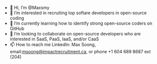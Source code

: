 - 👋 Hi, I’m @Maxsmy
- 👀 I’m interested in recruiting top softare developers in open-source coding
- 🌱 I’m currently learning how to identify strong open-source coders on GitHub 
- 💞️ I’m looking to collaborate on open-source developers who are interested in SaaS, PaaS, IaaS, and/or CaaS 
- 📫 How to reach me LinkedIn: Max Soong, email:msoong@impactrecruitment.ca, or phone +1 604 689 8687 ext (204)

<!---
Maxsmy/Maxsmy is a ✨ special ✨ repository because its `README.md` (this file) appears on your GitHub profile.
You can click the Preview link to take a look at your changes.
--->
